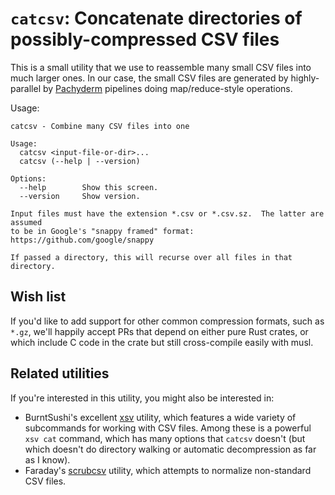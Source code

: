 # `catcsv`: Concatenate directories of possibly-compressed CSV files

This is a small utility that we use to reassemble many small CSV files into
much larger ones.  In our case, the small CSV files are generated by
highly-parallel by [Pachyderm][] pipelines doing map/reduce-style
operations.

Usage:

```
catcsv - Combine many CSV files into one

Usage:
  catcsv <input-file-or-dir>...
  catcsv (--help | --version)

Options:
  --help        Show this screen.
  --version     Show version.

Input files must have the extension *.csv or *.csv.sz.  The latter are assumed
to be in Google's "snappy framed" format: https://github.com/google/snappy

If passed a directory, this will recurse over all files in that directory.
```

## Wish list

If you'd like to add support for other common compression formats, such as `*.gz`,
we'll happily accept PRs that depend on either pure Rust crates, or which
include C code in the crate but still cross-compile easily with musl.

## Related utilities

If you're interested in this utility, you might also be interested in:

- BurntSushi's excellent [xsv][] utility, which features a wide variety of
  subcommands for working with CSV files.  Among these is a powerful `xsv
  cat` command, which has many options that `catcsv` doesn't (but which
  doesn't do directory walking or automatic decompression as far as I
  know).
- Faraday's [scrubcsv][] utility, which attempts to normalize non-standard
  CSV files.


[xsv]: https://github.com/BurntSushi/xsv
[scrubcsv]: https://github.com/faradayio/scrubcsv
[Pachyderm]: https://www.pachyderm.io
